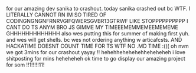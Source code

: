 for our amazing dev sanika to crashout. today sanika crashed out bc WTF. I LITERALLY CANNOT RN IM SO TIRED OF CODINGNGNGNFRNRVGIFQWERSGVBR13GTRWF LIKE STOPPPPPPPPPP I CANT DO TS ANYM BRO JS GIMME MY TIMEEEMEMMEMEEMEMEME GHHHHHHHHHHHHH also wes putting this for summer of making first yuh. and wes will get shells. bc wes not ordering anything w articafcsts. AND HACKATIME DOESNT COUNT TIME FOR TS WTF NO .MD TIME :((( oh nvm we got 3mins for our crashout yayay !! hehehhehehehehheheheheh i love shitposting for mins heheheheh ok time to go display our amazing project for som !!1!!!!!11!